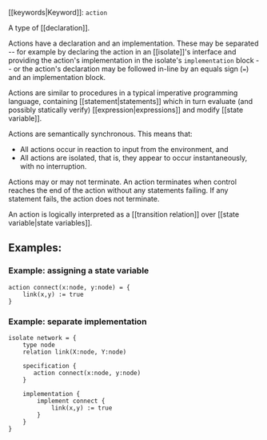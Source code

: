 [[keywords|Keyword]]: `action`

A type of [[declaration]].

Actions have a declaration and an implementation. These may be separated -- for example by declaring the action in an [[isolate]]'s interface and providing the action's implementation in the isolate's `implementation` block -- or the action's declaration may be followed in-line by an equals sign (`=`) and an implementation block.

Actions are similar to procedures in a typical imperative programming language, containing [[statement|statements]] which in turn evaluate (and possibly statically verify) [[expression|expressions]] and modify [[state variable]].

Actions are semantically synchronous. This means that:

  - All actions occur in reaction to input from the environment, and
  - All actions are isolated, that is, they appear to occur instantaneously, with no interruption.

Actions may or may not terminate. An action terminates when control reaches the end of the action without any statements failing. If any statement fails, the action does not terminate.

An action is logically interpreted as a [[transition relation]] over [[state variable|state variables]].

## Examples:

### Example: assigning a state variable

```
action connect(x:node, y:node) = {
    link(x,y) := true
}
```

### Example: separate implementation

```
isolate network = {
    type node
	relation link(X:node, Y:node)
	
    specification {
	   action connect(x:node, y:node)
	}
	
	implementation {
	    implement connect {
		    link(x,y) := true
		}
	}
}
```